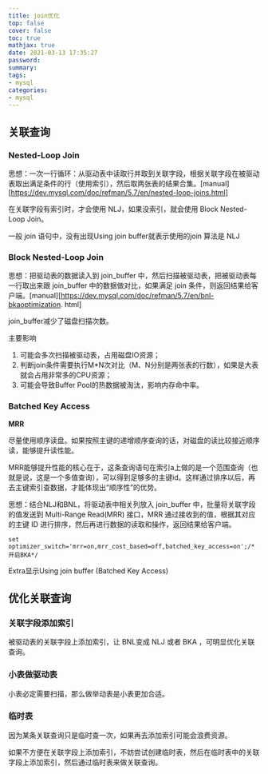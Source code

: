 ```yaml
---
title: join优化
top: false
cover: false
toc: true
mathjax: true
date: 2021-03-13 17:35:27
password:
summary:
tags:
- mysql
categories:
- mysql
---
```


## 关联查询

### Nested-Loop Join

思想：一次一行循环：从驱动表中读取行并取到关联字段，根据关联字段在被驱动表取出满足条件的行（使用索引），然后取两张表的结果合集。[manual][https://dev.mysql.com/doc/refman/5.7/en/nested-loop-joins.html]

在关联字段有索引时，才会使用 NLJ，如果没索引，就会使用 Block Nested-Loop Join。

一般 join 语句中，没有出现Using join buffer就表示使用的join 算法是 NLJ

### Block Nested-Loop Join 

思想：把驱动表的数据读入到 join_buffer 中，然后扫描被驱动表，把被驱动表每一行取出来跟 join_buffer 中的数据做对比，如果满足 join 条件，则返回结果给客户端。[manual][https://dev.mysql.com/doc/refman/5.7/en/bnl-bkaoptimization. html]

join_buffer减少了磁盘扫描次数。

主要影响

1. 可能会多次扫描被驱动表，占用磁盘IO资源；
2. 判断join条件需要执行M*N次对比（M、N分别是两张表的行数），如果是大表就会占用非常多的CPU资源；
3. 可能会导致Buffer Pool的热数据被淘汰，影响内存命中率。

### Batched Key Access

**MRR**

尽量使用顺序读盘。如果按照主键的递增顺序查询的话，对磁盘的读比较接近顺序读，能够提升读性能。

MRR能够提升性能的核心在于，这条查询语句在索引a上做的是一个范围查询（也就是说，这是一个多值查询），可以得到足够多的主键id。这样通过排序以后，再去主键索引查数据，才能体现出“顺序性”的优势。



思想：结合NLJ和BNL，将驱动表中相关列放入 join_buffer 中，批量将关联字段的值发送到 Multi-Range Read(MRR) 接口，MRR 通过接收到的值，根据其对应的主键 ID 进行排序，然后再进行数据的读取和操作，返回结果给客户端。

```mysql
set optimizer_switch='mrr=on,mrr_cost_based=off,batched_key_access=on';/*开启BKA*/
```

Extra显示Using join buffer (Batched Key Access)

## 优化关联查询

### 关联字段添加索引

被驱动表的关联字段上添加索引，让 BNL变成 NLJ 或者 BKA ，可明显优化关联查询。

### 小表做驱动表

小表必定需要扫描，那么做举动表是小表更加合适。

### 临时表

因为某条关联查询只是临时查一次，如果再去添加索引可能会浪费资源。

如果不方便在关联字段上添加索引，不妨尝试创建临时表，然后在临时表中的关联字段上添加索引，然后通过临时表来做关联查询。



